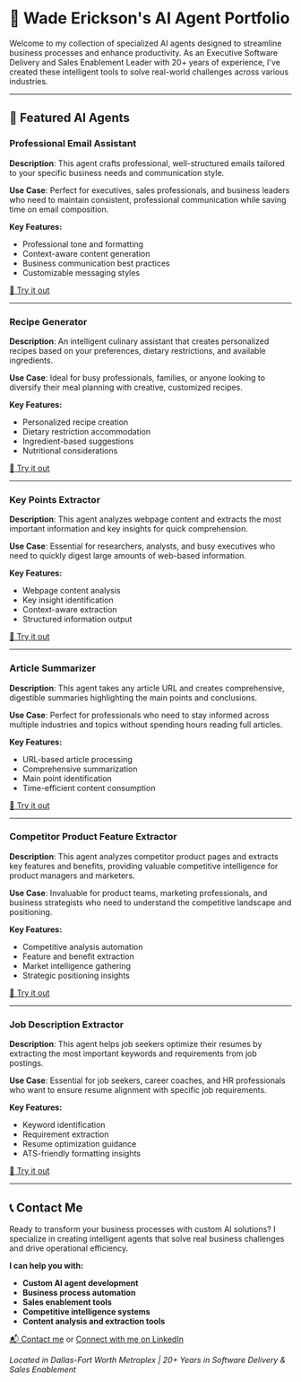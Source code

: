 # 🧠 Wade Erickson's AI Agent Portfolio

Welcome to my collection of specialized AI agents designed to streamline business processes and enhance productivity. As an Executive Software Delivery and Sales Enablement Leader with 20+ years of experience, I've created these intelligent tools to solve real-world challenges across various industries.

---

## 🚀 Featured AI Agents

### Professional Email Assistant  
**Description**: This agent crafts professional, well-structured emails tailored to your specific business needs and communication style.

**Use Case**: Perfect for executives, sales professionals, and business leaders who need to maintain consistent, professional communication while saving time on email composition.

**Key Features:**
- Professional tone and formatting
- Context-aware content generation
- Business communication best practices
- Customizable messaging styles

[🔗 Try it out](https://app.mindstudio.ai/agents/bootcamp-assignment-1-professional-email-assistant-ccc12e33)

---

### Recipe Generator  
**Description**: An intelligent culinary assistant that creates personalized recipes based on your preferences, dietary restrictions, and available ingredients.

**Use Case**: Ideal for busy professionals, families, or anyone looking to diversify their meal planning with creative, customized recipes.

**Key Features:**
- Personalized recipe creation
- Dietary restriction accommodation
- Ingredient-based suggestions
- Nutritional considerations

[🔗 Try it out](https://app.mindstudio.ai/agents/bootcamp-assignment-2-my-recipe-bot-e8ccded5)

---

### Key Points Extractor  
**Description**: This agent analyzes webpage content and extracts the most important information and key insights for quick comprehension.

**Use Case**: Essential for researchers, analysts, and busy executives who need to quickly digest large amounts of web-based information.

**Key Features:**
- Webpage content analysis
- Key insight identification
- Context-aware extraction
- Structured information output

[🔗 Try it out](https://app.mindstudio.ai/agents/bootcamp-assignment-3-key-points-extractor-7b7e33b6)

---

### Article Summarizer  
**Description**: This agent takes any article URL and creates comprehensive, digestible summaries highlighting the main points and conclusions.

**Use Case**: Perfect for professionals who need to stay informed across multiple industries and topics without spending hours reading full articles.

**Key Features:**
- URL-based article processing
- Comprehensive summarization
- Main point identification
- Time-efficient content consumption

[🔗 Try it out](https://app.mindstudio.ai/agents/bootcamp-assignment-4-article-summarizer-6fb1b211)

---

### Competitor Product Feature Extractor  
**Description**: This agent analyzes competitor product pages and extracts key features and benefits, providing valuable competitive intelligence for product managers and marketers.

**Use Case**: Invaluable for product teams, marketing professionals, and business strategists who need to understand the competitive landscape and positioning.

**Key Features:**
- Competitive analysis automation
- Feature and benefit extraction
- Market intelligence gathering
- Strategic positioning insights

[🔗 Try it out](https://app.mindstudio.ai/agents/bootcamp-assignment-5-competitor-product-feature-extractor-b98b7cb2)

---

### Job Description Extractor  
**Description**: This agent helps job seekers optimize their resumes by extracting the most important keywords and requirements from job postings.

**Use Case**: Essential for job seekers, career coaches, and HR professionals who want to ensure resume alignment with specific job requirements.

**Key Features:**
- Keyword identification
- Requirement extraction
- Resume optimization guidance
- ATS-friendly formatting insights

[🔗 Try it out](https://app.mindstudio.ai/agents/assignment-6-job-description-extractor-490e4c04)

---

## 📞 Contact Me

Ready to transform your business processes with custom AI solutions? I specialize in creating intelligent agents that solve real business challenges and drive operational efficiency.

**I can help you with:**
- **Custom AI agent development**
- **Business process automation**
- **Sales enablement tools**
- **Competitive intelligence systems**
- **Content analysis and extraction tools**

[📬 Contact me](mailto:wade@example.com) or [Connect with me on LinkedIn](https://www.linkedin.com/in/werickson)

*Located in Dallas-Fort Worth Metroplex | 20+ Years in Software Delivery & Sales Enablement*
